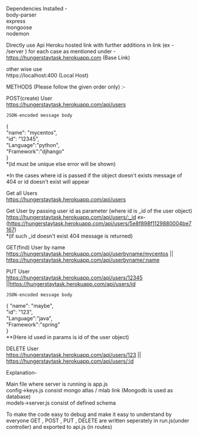 Dependencies Installed -               
  body-parser                         
  express                            
  mongoose                                    
  nodemon                                                                   

Directly use Api Heroku hosted link  with further additions in link (ex - /server ) for each case as mentioned under -             
  https://hungerstaytask.herokuapp.com (Base Link)                     
                                        
other wise use                                     
  https://localhost:400     (Local Host)                           
                                                   
METHODS (Please follow the given order only) :-                                                                 
                                                                                       
                                                
POST(create) User                                                                                                       
    https://hungerstaytask.herokuapp.com/api/users                                                                                        
                                                                                                                 
    JSON-encoded message body                                                    
   {                                                                                        
      "name": "mycentos",                                                                               
      "id": "12345",                                                               
      "Language":"python",                                                               
      "Framework":"djhango"                                                         
   }                                                                                                
   *(id must be unique else error will be shown)                                                       
                            
                                               
*In the cases where id is passed if the object doesn't exists message of 404 or id doesn't exist will appear                           
                                                                                               
Get all Users                                           
   https://hungerstaytask.herokuapp.com/api/users                            
                                                                  
Get User by passing user id as parameter (where id is _id of the user object)                                  
   https://hungerstaytask.herokuapp.com/api/users/:_id   ex-(https://hungerstaytask.herokuapp.com/api/users/5e8f898f1129880004be7167)           
   *(if such _id doesn't exist 404 message is returned)           
                                 

GET(find) User by name                                               
    https://hungerstaytask.herokuapp.com/api/userbyname/mycentos  || https://hungerstaytask.herokuapp.com/api/userbyname/:name                     
                                         
PUT User                                                    
   https://hungerstaytask.herokuapp.com/api/users/12345 ||https://hungerstaytask.herokuapp.com/api/users/id                                       
                                                                                                
    JSON-encoded message body                                                   
   {
      "name": "maybe",                                        
      "id": "123",                                                     
      "Language":"java",                                                               
      "Framework":"spring"                                                                                         
   }                                                
   **(Here id used in params is id of the user object)                                                            
                                                       
DELETE User                                    
    https://hungerstaytask.herokuapp.com/api/users/123    ||  https://hungerstaytask.herokuapp.com/api/users/:id                                   
                                          
                                                       
                       
                                     
                                           
Explanation-                                                                                      
                                                       
Main file where server is running is app.js                                                                                                        
config->keys.js consist mongo atlas / mlab link (Mongodb is used as database)                                                         
models->server.js consist of defined schema                                                                  
                                                                                                              
To make the code easy to debug and make it easy to understand by everyone GET , POST , PUT , DELETE are written seperately in run.js(under  controller) and exported to api.js (in routes)                                                                                                    
           
